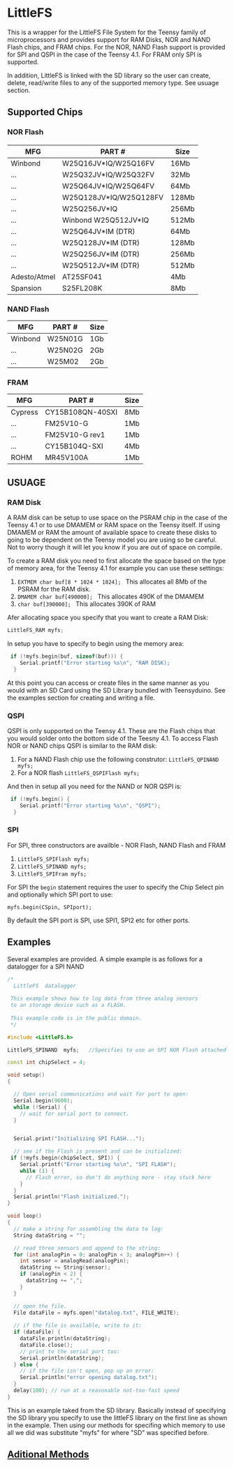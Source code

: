 # LittleFS

This is a wrapper for the LittleFS File System for the Teensy family of microprocessors and provides support for RAM Disks, NOR and NAND Flash chips, and FRAM chips.  For the NOR, NAND Flash support is provided for SPI and QSPI in the case of the Teensy 4.1.  For FRAM only SPI is supported.

In addition, LittleFS is linked with the SD library so the user can create, delete, read/write files to any of the supported memory type.  See usuage section. 

## Supported Chips

### NOR Flash

####
MFG | PART # | Size
------------ | ------------- |------------ 
Winbond | W25Q16JV*IQ/W25Q16FV | 16Mb
... | W25Q32JV*IQ/W25Q32FV | 32Mb
... | W25Q64JV*IQ/W25Q64FV | 64Mb
... | W25Q128JV*IQ/W25Q128FV | 128Mb
... | W25Q256JV*IQ | 256Mb
... | Winbond W25Q512JV*IQ | 512Mb
... | W25Q64JV*IM (DTR) | 64Mb
... | W25Q128JV*IM (DTR) | 128Mb
... | W25Q256JV*IM (DTR) | 256Mb
... | W25Q512JV*IM (DTR) | 512Mb
Adesto/Atmel | AT25SF041 | 4Mb
Spansion | S25FL208K | 8Mb

### NAND Flash

MFG | PART # | Size
------------ | ------------- |------------ 
Winbond  | W25N01G | 1Gb
... | W25N02G | 2Gb
... | W25M02 | 2Gb


### FRAM

MFG | PART # | Size
------------ | ------------- |------------ 
Cypress | CY15B108QN-40SXI | 8Mb
... | FM25V10-G | 1Mb
... | FM25V10-G rev1 | 1Mb
... | CY15B104Q-SXI | 4Mb
ROHM | MR45V100A | 1Mb


## USUAGE

### RAM Disk

A RAM disk can be setup to use space on the PSRAM chip in the case of the Teensy 4.1 or to use DMAMEM or RAM space on the Teensy itself.  If using DMAMEM or RAM the amount of available space to create these disks to going to be dependent on the Teensy model you are using so be careful.  Not to worry though it will let you know if you are out of space on compile.

To create a RAM disk  you need to first allocate the space based on the type of memory area, for the Teensy 4.1 for example you can use these settings:
1. ```EXTMEM char buf[8 * 1024 * 1024]; ```  This allocates all 8Mb of the PSRAM for the RAM disk.
2. ```DMAMEM char buf[490000]; ``` This allocates 490K of the DMAMEM
3. ```char buf[390000]; ``` This allocates 390K of RAM

Afer allocating space you specify that you want to create a RAM Disk:

```cpp
LittleFS_RAM myfs;
```

In setup you have to specify to begin using the memory area:
```cpp
 if (!myfs.begin(buf, sizeof(buf))) {
    Serial.printf("Error starting %s\n", "RAM DISK);
  } 
```
  
At this point you can access or create files in the same manner as you would with an SD Card using the SD Library bundled with Teensyduino.  See the examples section for creating and writing a file.

### QSPI

QSPI is only supported on the Teensy 4.1.  These are the Flash chips that you would solder onto the bottom side of the Teesny 4.1.  To access Flash NOR or NAND chips QSPI is similar to the RAM disk:
1. For a NAND Flash chip use the following construtor: ```LittleFS_QPINAND myfs;```
2. For a NOR flash ```LittleFS_QSPIFlash myfs; ```

And then in setup all you need for the NAND or NOR QSPI is:
```cpp
 if (!myfs.begin() {
    Serial.printf("Error starting %s\n", "QSPI");
  } 
```

### SPI
For SPI, three constructors are availble - NOR Flash, NAND Flash and FRAM
1. ```LittleFS_SPIFlash myfs;```
2. ```LittleFS_SPINAND myfs;```
3. ```LittleFS_SPIFram myfs;```

For SPI the ```begin``` statement requires the user to specify the Chip Select pin and optionally which SPI port to use:

```myfs.begin(CSpin, SPIport);```

By default the SPI port is SPI, use SPI1, SPI2 etc for other ports.

## Examples

Several examples are provided.  A simple example is as follows for a datalogger for a SPI NAND

```cpp
/*
  LittleFS  datalogger
 
 This example shows how to log data from three analog sensors
 to an storage device such as a FLASH.
 
 This example code is in the public domain.
 */

#include <LittleFS.h>

LittleFS_SPINAND  myfs;   //Specifies to use an SPI NOR Flash attached to SPI

const int chipSelect = 4;

void setup()
{

  // Open serial communications and wait for port to open:
  Serial.begin(9600);
  while (!Serial) {
    // wait for serial port to connect.
  }


  Serial.print("Initializing SPI FLASH...");

  // see if the Flash is present and can be initialized:
 if (!myfs.begin(chipSelect, SPI)) {
    Serial.printf("Error starting %s\n", "SPI FLASH");
    while (1) {
      // Flash error, so don't do anything more - stay stuck here
    }
  }
  Serial.println("Flash initialized.");
}

void loop()
{
  // make a string for assembling the data to log:
  String dataString = "";

  // read three sensors and append to the string:
  for (int analogPin = 0; analogPin < 3; analogPin++) {
    int sensor = analogRead(analogPin);
    dataString += String(sensor);
    if (analogPin < 2) {
      dataString += ",";
    }
  }

  // open the file.
  File dataFile = myfs.open("datalog.txt", FILE_WRITE);
  
  // if the file is available, write to it:
  if (dataFile) {
    dataFile.println(dataString);
    dataFile.close();
    // print to the serial port too:
    Serial.println(dataString);
  } else {
    // if the file isn't open, pop up an error:
    Serial.println("error opening datalog.txt");
  }
  delay(100); // run at a reasonable not-too-fast speed
}
```
This is an example taked from the SD library.  Basically instead of specifying the SD library you specify to use the littleFS library on the first line as shown in the example.  Then using our methods for specifing which memory to use all we did was substitute "myfs" for where "SD" was specified before.

## [Aditional Methods](https://github.com/mjs513/LittleFS/blob/main/README1.md)
